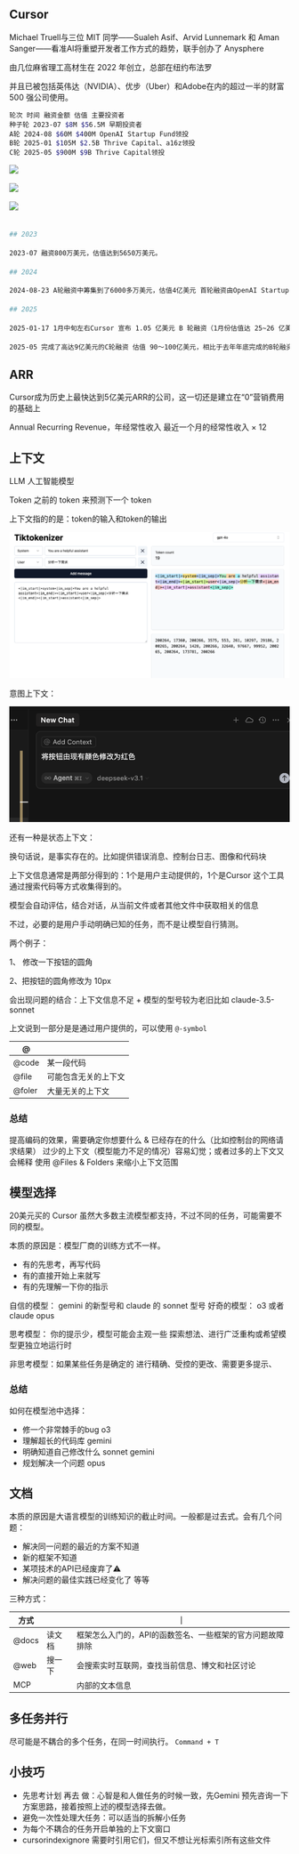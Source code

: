 ## Cursor

Michael Truell与三位 MIT 同学——Sualeh Asif、Arvid Lunnemark 和 Aman Sanger——看准AI将重塑开发者工作方式的趋势，联手创办了 Anysphere

由几位麻省理工高材生在 2022 年创立，总部在纽约布法罗

并且已被包括英伟达（NVIDIA）、优步（Uber）和Adobe在内的超过一半的财富 500 强公司使用。

```sh
轮次 时间 融资金额 估值 主要投资者
种子轮 2023-07 $8M $56.5M 早期投资者
A轮 2024-08 $60M $400M OpenAI Startup Fund领投
B轮 2025-01 $105M $2.5B Thrive Capital、a16z领投
C轮 2025-05 $900M $9B Thrive Capital领投

```

![](https://mdn.alipayobjects.com/one_clip/afts/img/_W8ESrWlM30AAAAAR0AAAAgAoEACAQFr/original)

![](https://mdn.alipayobjects.com/one_clip/afts/img/lgE1RrZKcKYAAAAAR1AAAAgAoEACAQFr/original)

![](https://mdn.alipayobjects.com/one_clip/afts/img/Urb9TLyMKV8AAAAASRAAAAgAoEACAQFr/original)

```sh

## 2023

2023-07 融资800万美元，估值达到5650万美元。

## 2024

2024-08-23 A轮融资中筹集到了6000多万美元，估值4亿美元 首轮融资由OpenAI Startup Fund领投，BoxGroup、GitHub前首席执行官Nat Friedman和Dropbox联合创始人Arash Ferdowsi参投。

## 2025

2025-01-17 1月中旬左右Cursor 宣布 1.05 亿美元 B 轮融资（1月份估值达 25~26 亿美元

2025-05 完成了高达9亿美元的C轮融资 估值 90～100亿美元，相比于去年年底完成的B轮融资直接飙升了380% 本轮由Thrive Capital领投，Andreessen Horowitz、Accel和DST Global等参投

```

## ARR

Cursor成为历史上最快达到5亿美元ARR的公司，这一切还是建立在“0”营销费用的基础上

Annual Recurring Revenue，年经常性收入
最近一个月的经常性收入 × 12

## 上下文

LLM 人工智能模型

Token 之前的 token 来预测下一个 token

上下文指的的是：token的输入和token的输出

![alt text](image.png)

意图上下文：

![](intent-context.png)

还有一种是状态上下文：

换句话说，是事实存在的。比如提供错误消息、控制台日志、图像和代码块

上下文信息通常是两部分得到的：1个是用户主动提供的，1个是Cursor 这个工具通过搜索代码等方式收集得到的。

模型会自动评估，结合对话，从当前文件或者其他文件中获取相关的信息

不过，必要的是用户手动明确已知的任务，而不是让模型自行猜测。

两个例子：

1、 修改一下按钮的圆角

2、把按钮的圆角修改为 10px

会出现问题的结合：上下文信息不足 + 模型的型号较为老旧比如 claude-3.5-sonnet

上文说到一部分是是通过用户提供的，可以使用 `@-symbol`

| @      |                      |
| ------ | -------------------- |
| @code  | 某一段代码           |
| @file  | 可能包含无关的上下文 |
| @foler | 大量无关的上下文     |

### 总结

提高编码的效果，需要确定你想要什么 & 已经存在的什么（比如控制台的网络请求结果）
过少的上下文（模型能力不足的情况）容易幻觉；或者过多的上下文又会稀释
使用 @Files & Folders 来缩小上下文范围

## 模型选择

20美元买的 Cursor 虽然大多数主流模型都支持，不过不同的任务，可能需要不同的模型。

本质的原因是：模型厂商的训练方式不一样。

- 有的先思考，再写代码
- 有的直接开始上来就写
- 有的先理解一下你的指示

自信的模型： gemini 的新型号和 claude 的 sonnet 型号
好奇的模型： o3 或者 claude opus

思考模型：
你的提示少，模型可能会主观一些
探索想法、进行广泛重构或希望模型更独立地运行时

非思考模型：如果某些任务是确定的
进行精确、受控的更改、需要更多提示、

### 总结

如何在模型池中选择：

- 修一个非常棘手的bug o3
- 理解超长的代码库 gemini
- 明确知道自己修改什么 sonnet gemini
- 规划解决一个问题 opus

## 文档

本质的原因是大语言模型的训练知识的截止时间。一般都是过去式。会有几个问题：

- 解决同一问题的最近的方案不知道
- 新的框架不知道
- 某项技术的API已经废弃了⚠️
- 解决问题的最佳实践已经变化了
  等等

三种方式：

| 方式  |        | ｜                                                        |
| ----- | ------ | --------------------------------------------------------- |
| @docs | 读文档 | 框架怎么入门的，API的函数签名、一些框架的官方问题故障排除 |
| @web  | 搜一下 | 会搜索实时互联网，查找当前信息、博文和社区讨论            |
| MCP   |        | 内部的文本信息                                            |

## 多任务并行

尽可能是不耦合的多个任务，在同一时间执行。 `Command + T`

## 小技巧

- 先思考计划 再去 做：心智是和人做任务的时候一致，先Gemini 预先咨询一下方案思路，接着按照上述的模型选择去做。
- 避免一次性处理大任务：可以适当的拆解小任务
- 为每个不耦合的任务开启单独的上下文窗口
- cursorindexignore 需要时引用它们，但又不想让光标索引所有这些文件
